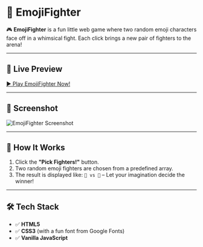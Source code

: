 # 🥊 EmojiFighter

🎮 **EmojiFighter** is a fun little web game where two random emoji characters face off in a whimsical fight. Each click brings a new pair of fighters to the arena!

---

## 🚀 Live Preview

[▶️ Play EmojiFighter Now!](https://emojifighter.netlify.app/)

---

## 📸 Screenshot

![EmojiFighter Screenshot](https://github.com/user-attachments/assets/7a204c60-5ab0-411a-b315-f10653b49eb5)

---

## 🧠 How It Works

1. Click the **"Pick Fighters!"** button.
2. Two random emoji fighters are chosen from a predefined array.
3. The result is displayed like: `🐉 vs 🐝` – Let your imagination decide the winner!

---

## 🛠 Tech Stack

- ✅ **HTML5**
- ✅ **CSS3** (with a fun font from Google Fonts)
- ✅ **Vanilla JavaScript**
